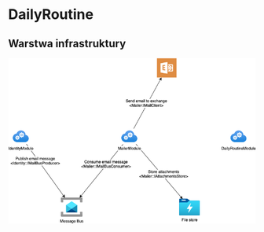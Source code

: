 # DailyRoutine

## Warstwa infrastruktury

![Komunikacja w warstwie infrastruktury](doc/InfrastructureLayer.png "Komunikacja w warstwie infrastruktury")